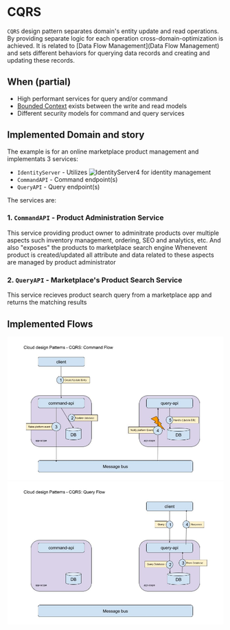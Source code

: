 # CQRS
`CQRS` design pattern separates domain's entity update and read operations.
By providing separate logic for each operation cross-domain-optimization is achieved.
It is related to [Data Flow Management](Data Flow Management) and sets different behaviors for querying data records and creating and updating these records.

## When (partial)
* High performant services for query and/or command
* [Bounded Context](https://martinfowler.com/bliki/BoundedContext.html) exists between the write and read models
* Different security models for command and query services

## Implemented Domain and story
The example is for an online marketplace product management and implementats 3 services:
* `IdentityServer` - Utilizes ![IdentityServer4](https://github.com/IdentityServer/IdentityServer4) for identity management
* `CommandAPI` - Command endpoint(s)
* `QueryAPI` - Query endpoint(s)

The services are:
### 1. `CommandAPI` - Product Administration Service
This service providing product owner to adminitrate products over multiple aspects such inventory management, ordering, SEO and analytics, etc.
And also "exposes" the products to marketplace search engine
Whenevent product is created/updated all attribute and data related to these aspects are managed by product administrator

### 2. `QueryAPI` - Marketplace's Product Search Service
This service recieves product search query from a marketplace app and returns the matching results

## Implemented Flows
![CQRS Command Flow](../images/cqrs/command_flow.jpg)
![CQRS Query Flow](../images/cqrs/query_flow.jpg)
